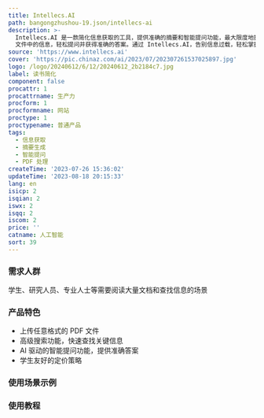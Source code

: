 ```yaml
---
title: Intellecs.AI
path: bangongzhushou-19.json/intellecs-ai
description: >-
  Intellecs.AI 是一款简化信息获取的工具，提供准确的摘要和智能提问功能，最大限度地提高工作效率和学习流程。快速查找和定位 PDF
  文件中的信息，轻松提问并获得准确的答案。通过 Intellecs.AI，告别信息过载，轻松掌握任何文档的要点。
source: 'https://www.intellecs.ai'
cover: 'https://pic.chinaz.com/ai/2023/07/202307261537025897.jpg'
logo: /logo/20240612/6/12/20240612_2b2184c7.jpg
label: 读书简化
component: false
procattr: 1
procattrname: 生产力
procform: 1
procformname: 网站
proctype: 1
proctypename: 普通产品
tags:
  - 信息获取
  - 摘要生成
  - 智能提问
  - PDF 处理
createTime: '2023-07-26 15:36:02'
updateTime: '2023-08-18 20:15:33'
lang: en
isicp: 2
isqian: 2
iswx: 2
isqq: 2
iscom: 2
price: ''
catname: 人工智能
sort: 39
---
```




### 需求人群
学生、研究人员、专业人士等需要阅读大量文档和查找信息的场景

### 产品特色
- 上传任意格式的 PDF 文件
- 高级搜索功能，快速查找关键信息
- AI 驱动的智能提问功能，提供准确答案
- 学生友好的定价策略

### 使用场景示例


### 使用教程


  
